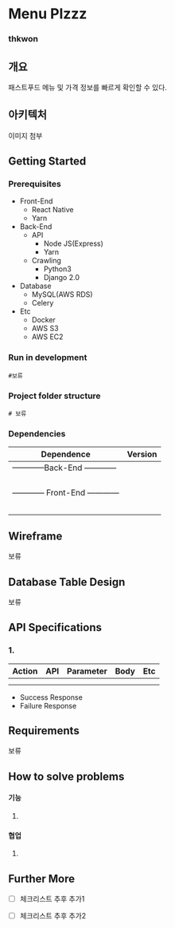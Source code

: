 # Menu Plzzz
### thkwon


## 개요

패스트푸드 메뉴 및 가격 정보를 빠르게 확인할 수 있다.



## 아키텍처

이미지 첨부



## Getting Started



### Prerequisites

* Front-End
  * React Native
  * Yarn
* Back-End
  * API
    * Node JS(Express)
    * Yarn
  * Crawling
    * Python3
    * Django 2.0
* Database
  * MySQL(AWS RDS)
  * Celery
* Etc
  * Docker
  * AWS S3
  * AWS EC2



### Run in development

```shell
#보류
```



### Project folder structure

```shell
# 보류
```



### Dependencies

| Dependence          | Version |
| ------------------- | ------- |
| ————Back-End ————   |         |
|                     |         |
|                     |         |
|                     |         |
|                     |         |
| ———— Front-End ———— |         |
|                     |         |
|                     |         |
|                     |         |
|                     |         |
|                     |         |



## Wireframe

보류



## Database Table Design

보류

### 

## API Specifications



### 1.

| Action | API  | Parameter | Body | Etc  |
| ------ | ---- | --------- | ---- | ---- |
|        |      |           |      |      |
|        |      |           |      |      |

* Success Response
* Failure Response





## Requirements

보류



## How to solve problems



#### 기능

1. 



#### 협업

1. 



## Further More

* [ ] 체크리스트 추후 추가1
* [ ] 체크리스트 추후 추가2











